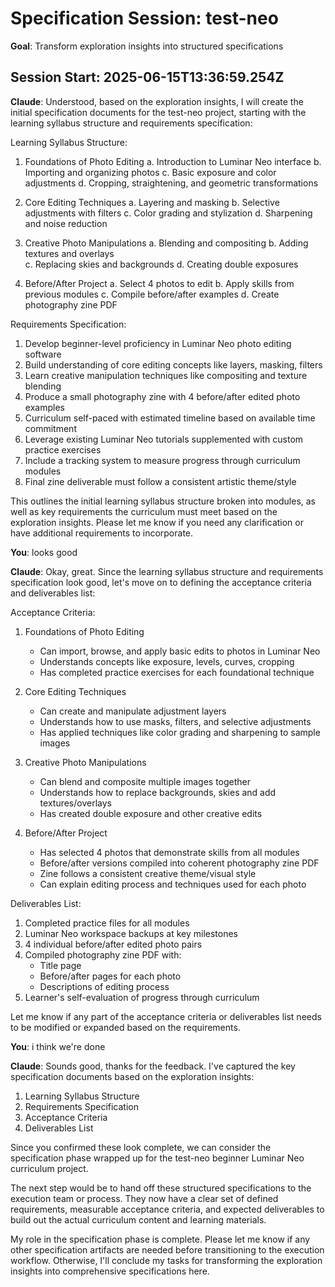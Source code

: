 # Specification Session: test-neo

**Goal**: Transform exploration insights into structured specifications

## Session Start: 2025-06-15T13:36:59.254Z

**Claude**: Understood, based on the exploration insights, I will create the initial specification documents for the test-neo project, starting with the learning syllabus structure and requirements specification:

Learning Syllabus Structure:

1. Foundations of Photo Editing
    a. Introduction to Luminar Neo interface
    b. Importing and organizing photos
    c. Basic exposure and color adjustments
    d. Cropping, straightening, and geometric transformations

2. Core Editing Techniques 
    a. Layering and masking
    b. Selective adjustments with filters
    c. Color grading and stylization
    d. Sharpening and noise reduction

3. Creative Photo Manipulations
    a. Blending and compositing
    b. Adding textures and overlays  
    c. Replacing skies and backgrounds
    d. Creating double exposures

4. Before/After Project
    a. Select 4 photos to edit
    b. Apply skills from previous modules
    c. Compile before/after examples
    d. Create photography zine PDF

Requirements Specification:

1. Develop beginner-level proficiency in Luminar Neo photo editing software
2. Build understanding of core editing concepts like layers, masking, filters
3. Learn creative manipulation techniques like compositing and texture blending
4. Produce a small photography zine with 4 before/after edited photo examples 
5. Curriculum self-paced with estimated timeline based on available time commitment
6. Leverage existing Luminar Neo tutorials supplemented with custom practice exercises
7. Include a tracking system to measure progress through curriculum modules
8. Final zine deliverable must follow a consistent artistic theme/style

This outlines the initial learning syllabus structure broken into modules, as well as key requirements the curriculum must meet based on the exploration insights. Please let me know if you need any clarification or have additional requirements to incorporate.

**You**: looks good

**Claude**: Okay, great. Since the learning syllabus structure and requirements specification look good, let's move on to defining the acceptance criteria and deliverables list:

Acceptance Criteria:

1. Foundations of Photo Editing
   - Can import, browse, and apply basic edits to photos in Luminar Neo
   - Understands concepts like exposure, levels, curves, cropping
   - Has completed practice exercises for each foundational technique

2. Core Editing Techniques
   - Can create and manipulate adjustment layers 
   - Understands how to use masks, filters, and selective adjustments
   - Has applied techniques like color grading and sharpening to sample images

3. Creative Photo Manipulations 
   - Can blend and composite multiple images together
   - Understands how to replace backgrounds, skies and add textures/overlays
   - Has created double exposure and other creative edits

4. Before/After Project
   - Has selected 4 photos that demonstrate skills from all modules
   - Before/after versions compiled into coherent photography zine PDF
   - Zine follows a consistent creative theme/visual style
   - Can explain editing process and techniques used for each photo

Deliverables List:

1. Completed practice files for all modules
2. Luminar Neo workspace backups at key milestones 
3. 4 individual before/after edited photo pairs
4. Compiled photography zine PDF with:
    - Title page
    - Before/after pages for each photo 
    - Descriptions of editing process
5. Learner's self-evaluation of progress through curriculum

Let me know if any part of the acceptance criteria or deliverables list needs to be modified or expanded based on the requirements.

**You**: i think we're done

**Claude**: Sounds good, thanks for the feedback. I've captured the key specification documents based on the exploration insights:

1. Learning Syllabus Structure
2. Requirements Specification 
3. Acceptance Criteria
4. Deliverables List

Since you confirmed these look complete, we can consider the specification phase wrapped up for the test-neo beginner Luminar Neo curriculum project. 

The next step would be to hand off these structured specifications to the execution team or process. They now have a clear set of defined requirements, measurable acceptance criteria, and expected deliverables to build out the actual curriculum content and learning materials.

My role in the specification phase is complete. Please let me know if any other specification artifacts are needed before transitioning to the execution workflow. Otherwise, I'll conclude my tasks for transforming the exploration insights into comprehensive specifications here.

